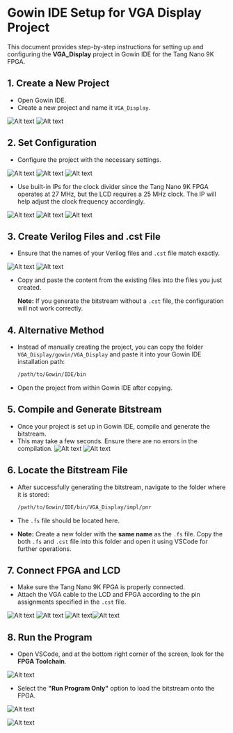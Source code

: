 # Gowin IDE Setup for VGA Display Project

This document provides step-by-step instructions for setting up and configuring the **VGA_Display** project in Gowin IDE for the Tang Nano 9K FPGA.

## 1. **Create a New Project**

- Open Gowin IDE.
- Create a new project and name it `VGA_Display`.

 ![Alt text](img/create_new_project.png "Create new project")
 ![Alt text](img/create_new_project_1.png "fpga project")

## 2. **Set Configuration**

- Configure the project with the necessary settings.

 ![Alt text](img/set_config.png "Set the configuration of fpga")
 ![Alt text](img/set_config_1.png "Select the right device")
 ![Alt text](img/set_config_2.png "Summary description")

- Use built-in IPs for the clock divider since the Tang Nano 9K FPGA operates at 27 MHz, but the LCD requires a 25 MHz clock. The IP will help adjust the clock frequency accordingly.
 
 ![Alt text](img/ip_block_generation.png "Use In-built Ip blocks")
 ![Alt text](img/clk_divider_block.png "Clock divider Block")
 ![Alt text](img/PLL_block.png "PLL block")

## 3. **Create Verilog Files and .cst File**

- Ensure that the names of your Verilog files and `.cst` file match exactly.

 ![Alt text](img/create_verilog_file.png "Create a verilog file of same name and module")
 ![Alt text](img/create_cst_file.png "Create .cst file")

- Copy and paste the content from the existing files into the files you just created.
  
  **Note:** If you generate the bitstream without a `.cst` file, the configuration will not work correctly.

## 4. **Alternative Method**

- Instead of manually creating the project, you can copy the folder `VGA_Display/gowin/VGA_Display` and paste it into your Gowin IDE installation path:
  ```bash
  /path/to/Gowin/IDE/bin
  ```
- Open the project from within Gowin IDE after copying.

## 5. **Compile and Generate Bitstream**

- Once your project is set up in Gowin IDE, compile and generate the bitstream.
- This may take a few seconds. Ensure there are no errors in the compilation.
 ![Alt text](img/run_all.png "Run the Project")
 ![Alt text](img/console.png "Console output")

## 6. **Locate the Bitstream File**

- After successfully generating the bitstream, navigate to the folder where it is stored:
  ```bash
  /path/to/Gowin/IDE/bin/VGA_Display/impl/pnr
  ```
- The `.fs` file should be located here.

- **Note:** Create a new folder with the **same name** as the `.fs` file. Copy the both `.fs` and `.cst` file into this folder and open it using VSCode for further operations.

## 7. **Connect FPGA and LCD**

- Make sure the Tang Nano 9K FPGA is properly connected.
- Attach the VGA cable to the LCD and FPGA according to the pin assignments specified in the `.cst` file.

 ![Alt text](img/pin_configuration.png "Pin configuration")
 ![Alt text](img/pin_mapping.png "Pin mapping")
 ![Alt text](img/vga_fpga_connections.png "Connections")![Alt text](img/vga_fpga_connections_1.png "fpga and vga connections")

## 8. **Run the Program**

- Open VSCode, and at the bottom right corner of the screen, look for the **FPGA Toolchain**.

 ![Alt text](img/lushay_code_for_vscode.png "FPGA Toolchain")

- Select the **"Run Program Only"** option to load the bitstream onto the FPGA.

 ![Alt text](img/lcd_output.png "Pin mapping")

 ![Alt text](img/moving_block.gif "Pin mapping")